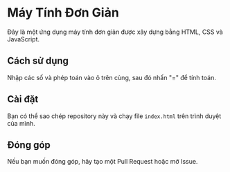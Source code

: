 # Máy Tính Đơn Giản

Đây là một ứng dụng máy tính đơn giản được xây dựng bằng HTML, CSS và JavaScript.

## Cách sử dụng

Nhập các số và phép toán vào ô trên cùng, sau đó nhấn "=" để tính toán.

## Cài đặt

Bạn có thể sao chép repository này và chạy file `index.html` trên trình duyệt của mình.

## Đóng góp

Nếu bạn muốn đóng góp, hãy tạo một Pull Request hoặc mở Issue.
